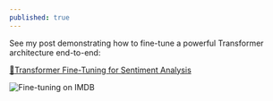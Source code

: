```yaml
---
published: true
---
```

See my post demonstrating how to fine-tune a powerful Transformer architecture end-to-end: 




[🤖Transformer Fine-Tuning for Sentiment Analysis](https://medium.com/@ben0it8/transformer-fine-tuning-for-sentiment-analysis-c000da034bb5)

![Fine-tuning on IMDB](https://cdn-images-1.medium.com/max/800/1*kgTulawYnKi7xkoiapWGgw.jpeg)

